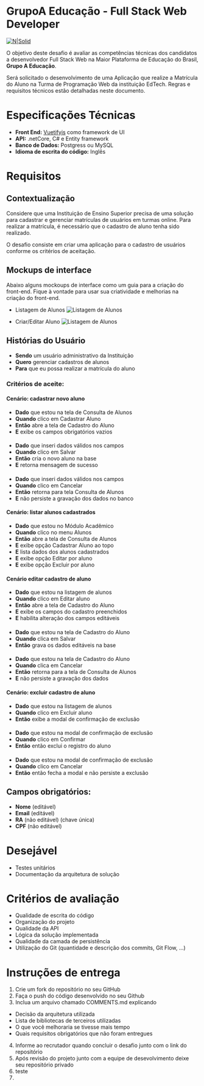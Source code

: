 GrupoA Educação - Full Stack Web Developer
===================

[![N|Solid](https://www.grupoa.com.br/hs-fs/hubfs/logo-grupoa.png?width=300&name=logo-grupoa.png)](https://www.grupoa.com.br) 

O objetivo deste desafio é avaliar as competências técnicas dos candidatos a desenvolvedor Full Stack Web na Maior Plataforma de Educação do Brasil, **Grupo A Educação**. 

Será solicitado o desenvolvimento de uma Aplicação que realize a Matrícula do Aluno na Turma de Programação Web da instituição EdTech. Regras e requisitos técnicos estão detalhadas neste documento.

# Especificações Técnicas
- **Front End:** [Vuetifyjs](https://vuetifyjs.com/en/)  como framework de UI
- **API:** .netCore, C# e Entity framework
- **Banco de Dados:** Postgress ou MySQL
- **Idioma de escrita do código:** Inglês


# Requisitos
## Contextualização
Considere que uma Instituição de Ensino Superior precisa de uma solução para cadastrar e gerenciar matrículas de usuários em turmas online. Para realizar a matrícula, é necessário que o cadastro de aluno tenha sido realizado.

O desafio consiste em criar uma aplicação para o cadastro de usuários conforme os critérios de aceitação.

## Mockups de interface
Abaixo alguns mockoups de interface como um guia para a criação do front-end. Fique à vontade para usar sua criatividade e melhorias na criação do front-end.

* Listagem de Alunos
![Listagem de Alunos](/mockups/studants_list.png)

* Criar/Editar Aluno
![Listagem de Alunos](/mockups/studants_save.png)

## Histórias do Usuário
- **Sendo** um usuário administrativo da Instituição
- **Quero** gerenciar cadastros de alunos
- **Para** que eu possa realizar a matrícula do aluno

### Critérios de aceite: 

#### Cenário: cadastrar novo aluno
- **Dado** que estou na tela de Consulta de Alunos
- **Quando** clico em Cadastrar Aluno
- **Então** abre a tela de Cadastro do Aluno
- **E** exibe os campos obrigatórios vazios
####
- **Dado** que inseri dados válidos nos campos
- **Quando** clico em Salvar
- **Então** cria o novo aluno na base
- **E** retorna mensagem de sucesso
####
- **Dado** que inseri dados válidos nos campos
- **Quando** clico em Cancelar
- **Então** retorna para tela Consulta de Alunos
- **E** não persiste a gravação dos dados no banco 

#### Cenário: listar alunos cadastrados 
- **Dado** que estou no Módulo Acadêmico
- **Quando** clico no menu Alunos
- **Então** abre a tela de Consulta de Alunos 
- **E** exibe opção Cadastrar Aluno ao topo
- **E** lista dados dos alunos cadastrados
- **E** exibe opção Editar por aluno
- **E** exibe opção Excluir por aluno

#### Cenário editar cadastro de aluno
- **Dado** que estou na listagem de alunos
- **Quando** clico em Editar aluno
- **Então** abre a tela de Cadastro do Aluno 
- **E** exibe os campos do cadastro preenchidos
- **E** habilita alteração dos campos editáveis
####
- **Dado** que estou na tela de Cadastro do Aluno
- **Quando** clica em Salvar
- **Então** grava os dados editáveis na base
####
- **Dado** que estou na tela de Cadastro do Aluno
- **Quando** clica em Cancelar
- **Então** retorna para a tela de Consulta de Alunos
- **E** não persiste a gravação dos dados

#### Cenário: excluir cadastro de aluno
- **Dado** que estou na listagem de alunos
- **Quando** clico em Excluir aluno
- **Então** exibe a modal de confirmação de exclusão
####
- **Dado** que estou na modal de confirmação de exclusão 
- **Quando** clico em Confirmar
- **Então** então exclui o registro do aluno
####
- **Dado** que estou na modal de confirmação de exclusão
- **Quando** clico em Cancelar
- **Então** então fecha a modal e não persiste a exclusão

## Campos obrigatórios:
- **Nome** (editável)
- **Email** (editável)
- **RA** (não editável) (chave única)
- **CPF** (não editável)

# Desejável
- Testes unitários
- Documentação da arquitetura de solução

# Critérios de avaliação
- Qualidade de escrita do código
- Organização do projeto
- Qualidade da API
- Lógica da solução implementada
- Qualidade da camada de persistência
- Utilização do Git (quantidade e descrição dos commits, Git Flow, ...)

# Instruções de entrega
1. Crie um fork do repositório no seu GitHub
2. Faça o push do código desenvolvido no seu Github
3. Inclua um arquivo chamado COMMENTS.md explicando
- Decisão da arquitetura utilizada
- Lista de bibliotecas de terceiros utilizadas
- O que você melhoraria se tivesse mais tempo
- Quais requisitos obrigatórios que não foram entregues
4. Informe ao recrutador quando concluir o desafio junto com o link do repositório
5. Após revisão do projeto junto com a equipe de desevolvimento deixe seu repositório privado
6. teste
7. 
